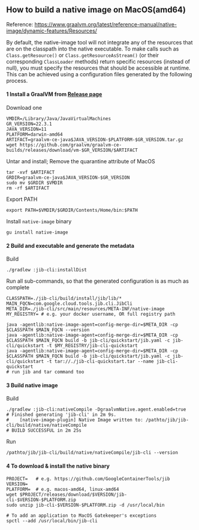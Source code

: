 ## How to build a native image on MacOS(amd64)

Reference: https://www.graalvm.org/latest/reference-manual/native-image/dynamic-features/Resources/

By default, the native-image tool will not integrate any of the resources
that are on the classpath into the native executable.
To make calls such as `Class.getResource()` or `Class.getResourceAsStream()`
(or their corresponding `ClassLoader` methods) return specific resources (instead of null),
you must specify the resources that should be accessible at runtime.
This can be achieved using a configuration files generated by the following process.

#### 1 Install a GraalVM from [Release page](https://github.com/graalvm/graalvm-ce-builds/releases)

Download one
```shell
VMDIR=/Library/Java/JavaVirtualMachines
GR_VERSION=22.3.1
JAVA_VERSION=11
PLATFORM=darwin-amd64
ARTIFACT=graalvm-ce-java$JAVA_VERSION-$PLATFORM-$GR_VERSION.tar.gz
wget https://github.com/graalvm/graalvm-ce-builds/releases/download/vm-$GR_VERSION/$ARTIFACT
```

Untar and install; Remove the quarantine attribute of MacOS
```shell
tar -xvf $ARTIFACT
GRDIR=graalvm-ce-java$JAVA_VERSION-$GR_VERSION
sudo mv $GRDIR $VMDIR
rm -rf $ARTIFACT
```

Export PATH
```shell
export PATH=$VMDIR/$GRDIR/Contents/Home/bin:$PATH
```

Install `native-image` binary
```shell
gu install native-image
```

#### 2 Build and executable and generate the metadata

Build
```shell
./gradlew :jib-cli:installDist
```

Run all sub-commands, so that the generated configuration is as much as complete
```shell
CLASSPATH=./jib-cli/build/install/jib/lib/*
MAIN_FQCN=com.google.cloud.tools.jib.cli.JibCli
META_DIR=./jib-cli/src/main/resources/META-INF/native-image
MY_REGISTRY= # e.g. your docker username, OR full registry path

java -agentlib:native-image-agent=config-merge-dir=$META_DIR -cp $CLASSPATH $MAIN_FQCN --version
java -agentlib:native-image-agent=config-merge-dir=$META_DIR -cp $CLASSPATH $MAIN_FQCN build -b jib-cli/quickstart/jib.yaml -c jib-cli/quickstart -t $MY_REGISTRY/jib-cli-quickstart
java -agentlib:native-image-agent=config-merge-dir=$META_DIR -cp $CLASSPATH $MAIN_FQCN build -b jib-cli/quickstart/jib.yaml -c jib-cli/quickstart -t tar://./jib-cli-quickstart.tar --name jib-cli-quickstart
# run jib and tar command too
```

#### 3 Build native image

Build
```shell
./gradlew :jib-cli:nativeCompile -DgraalvmNative.agent.enabled=true
# Finished generating 'jib-cli' in 2m 9s.
#    [native-image-plugin] Native Image written to: /pathto/jib/jib-cli/build/native/nativeCompile
# BUILD SUCCESSFUL in 2m 25s
```

Run
```shell
/pathto/jib/jib-cli/build/native/nativeCompile/jib-cli --version
```

#### 4 To download & install the native binary

```shell
PROJECT=   # e.g. https://github.com/GoogleContainerTools/jib
VERSION=
PLATFORM=  # e.g. macos-amd64, linux-amd64
wget $PROJECT/releases/download/$VERSION/jib-cli-$VERSION-$PLATFORM.zip
sudo unzip jib-cli-$VERSION-$PLATFORM.zip -d /usr/local/bin

# To add an application to MacOS Gatekeeper's exceptions
spctl --add /usr/local/bin/jib-cli
```
